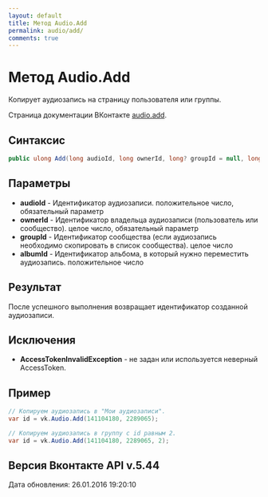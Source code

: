 ```yaml
---
layout: default
title: Метод Audio.Add
permalink: audio/add/
comments: true
---
```

# Метод Audio.Add
Копирует аудиозапись на страницу пользователя или группы.

Страница документации ВКонтакте [audio.add](https://vk.com/dev/audio.add).
## Синтаксис
``` csharp
public ulong Add(long audioId, long ownerId, long? groupId = null, long? albumId = null)
```

## Параметры
+ **audioId** - Идентификатор аудиозаписи. положительное число, обязательный параметр
+ **ownerId** - Идентификатор владельца аудиозаписи (пользователь или сообщество). целое число, обязательный параметр
+ **groupId** - Идентификатор сообщества (если аудиозапись необходимо скопировать в список сообщества). целое число
+ **albumId** - Идентификатор альбома, в который нужно переместить аудиозапись. положительное число

## Результат
После успешного выполнения  возвращает идентификатор созданной аудиозаписи.

## Исключения
+ **AccessTokenInvalidException** - не задан или используется неверный AccessToken.

## Пример
```csharp
// Копируем аудиозапись в "Мои аудиозаписи".
var id = vk.Audio.Add(141104180, 2289065);

// Копируем аудиозапись в группу с id равным 2.
var id = vk.Audio.Add(141104180, 2289065, 2);
```

## Версия Вконтакте API v.5.44
Дата обновления: 26.01.2016 19:20:10
